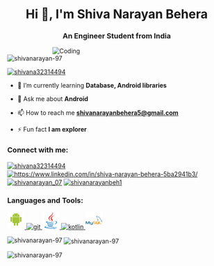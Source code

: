 <h1 align="center">Hi 👋, I'm Shiva Narayan Behera</h1>
<h3 align="center">An Engineer Student from India</h3>
<img align="right" alt="Coding" width="400" src="https://c.tenor.com/NOYF3f82b_gAAAAC/programmer.gif"

<p align="left"> <img src="https://komarev.com/ghpvc/?username=shivanarayan-97&label=Profile%20views&color=0e75b6&style=flat" alt="shivanarayan-97" /> </p>

<p align="left"> <a href="https://twitter.com/shivana32314494" target="blank"><img src="https://img.shields.io/twitter/follow/shivana32314494?logo=twitter&style=for-the-badge" alt="shivana32314494" /></a> </p>

- 🌱 I’m currently learning **Database, Android libraries**

- 💬 Ask me about **Android**

- 📫 How to reach me **shivanarayanbehera5@gmail.com**

- ⚡ Fun fact **I am explorer**

<h3 align="left">Connect with me:</h3>
<p align="left">
<a href="https://twitter.com/shivana32314494" target="blank"><img align="center" src="https://raw.githubusercontent.com/rahuldkjain/github-profile-readme-generator/master/src/images/icons/Social/twitter.svg" alt="shivana32314494" height="30" width="40" /></a>
<a href="https://linkedin.com/in/https://www.linkedin.com/in/shiva-narayan-behera-5ba2941b3/" target="blank"><img align="center" src="https://raw.githubusercontent.com/rahuldkjain/github-profile-readme-generator/master/src/images/icons/Social/linked-in-alt.svg" alt="https://www.linkedin.com/in/shiva-narayan-behera-5ba2941b3/" height="30" width="40" /></a>
<a href="https://instagram.com/shivanarayan_07" target="blank"><img align="center" src="https://raw.githubusercontent.com/rahuldkjain/github-profile-readme-generator/master/src/images/icons/Social/instagram.svg" alt="shivanarayan_07" height="30" width="40" /></a>
<a href="https://www.hackerrank.com/shivanarayanbeh1" target="blank"><img align="center" src="https://raw.githubusercontent.com/rahuldkjain/github-profile-readme-generator/master/src/images/icons/Social/hackerrank.svg" alt="shivanarayanbeh1" height="30" width="40" /></a>
</p>

<h3 align="left">Languages and Tools:</h3>
<p align="left"> <a href="https://developer.android.com" target="_blank" rel="noreferrer"> <img src="https://raw.githubusercontent.com/devicons/devicon/master/icons/android/android-original-wordmark.svg" alt="android" width="40" height="40"/> </a> <a href="https://git-scm.com/" target="_blank" rel="noreferrer"> <img src="https://www.vectorlogo.zone/logos/git-scm/git-scm-icon.svg" alt="git" width="40" height="40"/> </a> <a href="https://www.java.com" target="_blank" rel="noreferrer"> <img src="https://raw.githubusercontent.com/devicons/devicon/master/icons/java/java-original.svg" alt="java" width="40" height="40"/> </a> <a href="https://kotlinlang.org" target="_blank" rel="noreferrer"> <img src="https://www.vectorlogo.zone/logos/kotlinlang/kotlinlang-icon.svg" alt="kotlin" width="40" height="40"/> </a> <a href="https://www.mysql.com/" target="_blank" rel="noreferrer"> <img src="https://raw.githubusercontent.com/devicons/devicon/master/icons/mysql/mysql-original-wordmark.svg" alt="mysql" width="40" height="40"/> </a> </p>

<p><img align="left" src="https://github-readme-stats.vercel.app/api/top-langs?username=shivanarayan-97&show_icons=true&locale=en&layout=compact" alt="shivanarayan-97" /></p>

<p>&nbsp;<img align="center" src="https://github-readme-stats.vercel.app/api?username=shivanarayan-97&show_icons=true&locale=en" alt="shivanarayan-97" /></p>

<p><img align="center" src="https://github-readme-streak-stats.herokuapp.com/?user=shivanarayan-97&" alt="shivanarayan-97" /></p>
